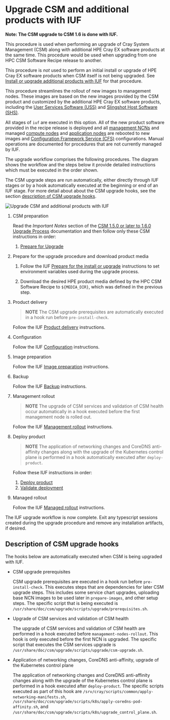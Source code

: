 # Upgrade CSM and additional products with IUF

**Note: The CSM upgrade to CSM 1.6 is done with IUF.**

This procedure is used when performing an upgrade of Cray System Management (CSM) along with
additional HPE Cray EX software products at the same time. This procedure would be used when
upgrading from one HPC CSM Software Recipe release to another.

This procedure is _not_ used to perform an initial install or upgrade of HPE Cray EX software products
when CSM itself is not being upgraded. See
[Install or upgrade additional products with IUF](install_or_upgrade_additional_products_with_iuf.md) for that procedure.

This procedure streamlines the rollout of new images to management nodes. These images are based
on the new images provided by the CSM product and customized by the additional HPE Cray EX software
products, including the [User Services Software (USS)](../../../glossary.md#user-services-software-uss)
and [Slingshot Host Software (SHS)](../../../glossary.md#slingshot-host-software-shs).

All stages of `iuf` are executed in this option. All of the new product software provided in the
recipe release is deployed and all [management NCNs](../../../glossary.md#management-nodes) and managed
[compute nodes](../../../glossary.md#compute-node-cn) and [application nodes](../../../glossary.md#application-node-an) are
rebooted to new images and [Configuration Framework Service (CFS)](../../../glossary.md#configuration-framework-service-cfs)
configurations. Manual operations are documented for procedures that are not currently managed by IUF.

The upgrade workflow comprises the following procedures. The diagram shows the workflow and
the steps below it provide detailed instructions which must be executed in the order shown.

The CSM upgrade steps are run automatically, either directly through IUF stages or by a hook automatically executed at the beginning or end of an IUF stage.
For more detail about about the CSM upgrade hooks, see the section [description of CSM upgrade hooks](#description-of-csm-upgrade-hooks).

![Upgrade CSM and additional products with IUF](../../../img/operations/diagram_upgrade_csm_stack_with_IUF_101624.png)

1. CSM preparation

   Read the _Important Notes_ section of the
   [CSM 1.5.0 or later to 1.6.0 Upgrade Process](../../../upgrade/Upgrade_Management_Nodes_and_CSM_Services.md)
   documentation and then follow only these CSM instructions in order:

   1. [Prepare for Upgrade](../../../upgrade/prepare_for_upgrade.md)

1. Prepare for the upgrade procedure and download product media

   1. Follow the IUF [Prepare for the install or upgrade](preparation.md) instructions to set
      environment variables used during the upgrade process.

   1. Download the desired HPE product media defined by the HPC CSM Software Recipe to `${MEDIA_DIR}`, which was defined in the previous step.

1. Product delivery

   > **NOTE** The CSM upgrade prerequisites are automatically executed in a hook run before `pre-install-check`.

   Follow the IUF [Product delivery](product_delivery.md) instructions.

1. Configuration

   Follow the IUF [Configuration](configuration.md) instructions.

1. Image preparation

   Follow the IUF [Image preparation](image_preparation.md) instructions.

1. Backup

   Follow the IUF [Backup](backup.md) instructions.

1. Management rollout

   > **NOTE** The upgrade of CSM services and validation of CSM health occur automatically in a hook executed before the first management node is rolled out.

   Follow the IUF [Management rollout](management_rollout.md) instructions.

1. Deploy product

   > **NOTE** The application of networking changes and CoreDNS anti-affinity changes along with the upgrade of the Kubernetes control plane is performed in a hook automatically executed after `deploy-product`.

   Follow these IUF instructions in order:

   1. [Deploy product](deploy_product.md)
   1. [Validate deployment](validate_deployment.md)

1. Managed rollout

   Follow the IUF [Managed rollout](managed_rollout.md) instructions.

The IUF upgrade workflow is now complete. Exit any typescript sessions created during the upgrade
procedure and remove any installation artifacts, if desired.

## Description of CSM upgrade hooks

The hooks below are automatically executed when CSM is being upgraded with IUF.

- CSM upgrade prerequisites

   CSM upgrade prerequisites are executed in a hook run before `pre-install-check`. This executes steps that are dependencies for later CSM upgrade steps.
   This includes some service chart upgrades, uploading base NCN images to be used later in `prepare-images`, and other setup steps.
   The specific script that is being executed is `/usr/share/doc/csm/upgrade/scripts/upgrade/prerequisites.sh`.

- Upgrade of CSM services and validation of CSM health

   The upgrade of CSM services and validation of CSM health are performed in a hook executed before `management-nodes-rollout`. This hook is only executed before the first NCN is upgraded.
   The specific script that executes the CSM services upgrade is `/usr/share/doc/csm/upgrade/scripts/upgrade/csm-upgrade.sh`.

- Application of networking changes, CoreDNS anti-affinity, upgrade of the Kubernetes control plane

   The application of networking changes and CoreDNS anti-affinity changes along with the upgrade of the Kubernetes control plane is performed in a hook executed after `deploy-product`.
   The specific scripts executed as part of this hook are `/srv/cray/scripts/common/apply-networking-manifests.sh`, `/usr/share/doc/csm/upgrade/scripts/k8s/apply-coredns-pod-affinity.sh`, and `/usr/share/doc/csm/upgrade/scripts/k8s/upgrade_control_plane.sh`.
